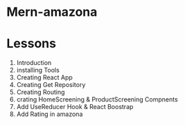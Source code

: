 # Mern-amazona

# Lessons

1. Introduction
2. installing Tools
3. Creating React App
4. Creating Get Repository
5. Creating Routing
6. crating HomeScreening & ProductScreening Compnents
7. Add UseReducer Hook & React Boostrap
8. Add Rating in amazona
